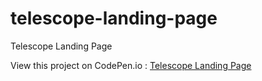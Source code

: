 # telescope-landing-page
Telescope Landing Page 

View this project on CodePen.io : [Telescope Landing Page](https://codepen.io/safirangi/full/bGoKyrw)
